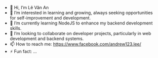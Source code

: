 
- 👋 Hi, I’m Lê Văn An
- 👀 I’m interested in learning and growing, always seeking opportunities for self-improvement and development.
- 🌱 I’m currently learning NodeJS to enhance my backend development skills.
- 💞️ I’m looking to collaborate on developer projects, particularly in web development and backend systems.
- 📫 How to reach me: https://www.facebook.com/andrew123.lee/
- ⚡ Fun fact: ...

